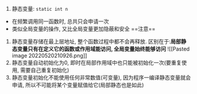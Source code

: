 1. 静态变量:
`static int n`
- 在频繁调用同一函数时,  总共只会申请一次
- 类似全局变量的操作, 又比全局变量更加隐蔽和安全
==注意==
1. 静态变量存储在最上层地址, 整个函数过程中都不会再释放. 区别在于:**局部静态变量只有在定义它的函数或作用域能访问, 全局变量始终能够访问**
	 ![[Pasted image 20220520210926.png]]
2. 静态变量自动初始化为0, 即时在局部作用域中也只能被初始化一次(要重复使用, 需要自己重复初始化) 
3. 静态变量初始化不能使用任何非常数值(可变量), 因为程序一编译静态变量就会申请, 所以不可能将某个变量赋值给它(局部静态也是如此)